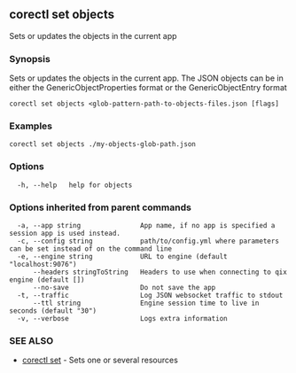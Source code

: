 ## corectl set objects

Sets or updates the objects in the current app

### Synopsis

Sets or updates the objects in the current app.
The JSON objects can be in either the GenericObjectProperties format or the GenericObjectEntry format

```
corectl set objects <glob-pattern-path-to-objects-files.json [flags]
```

### Examples

```
corectl set objects ./my-objects-glob-path.json
```

### Options

```
  -h, --help   help for objects
```

### Options inherited from parent commands

```
  -a, --app string               App name, if no app is specified a session app is used instead.
  -c, --config string            path/to/config.yml where parameters can be set instead of on the command line
  -e, --engine string            URL to engine (default "localhost:9076")
      --headers stringToString   Headers to use when connecting to qix engine (default [])
      --no-save                  Do not save the app
  -t, --traffic                  Log JSON websocket traffic to stdout
      --ttl string               Engine session time to live in seconds (default "30")
  -v, --verbose                  Logs extra information
```

### SEE ALSO

* [corectl set](corectl_set.md)	 - Sets one or several resources


